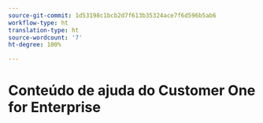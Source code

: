 ```yaml
---
source-git-commit: 1d53198c1bcb2d7f613b35324ace7f6d596b5ab6
workflow-type: ht
translation-type: ht
source-wordcount: '7'
ht-degree: 100%

---
```

# Conteúdo de ajuda do Customer One for Enterprise

